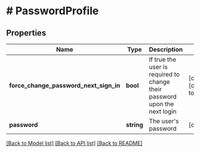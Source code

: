 # # PasswordProfile

## Properties

Name | Type | Description | Notes
------------ | ------------- | ------------- | -------------
**force_change_password_next_sign_in** | **bool** | If true the user is required to change their password upon the next login | [optional] [default to false]
**password** | **string** | The user&#39;s password | [optional]

[[Back to Model list]](../../README.md#models) [[Back to API list]](../../README.md#endpoints) [[Back to README]](../../README.md)
